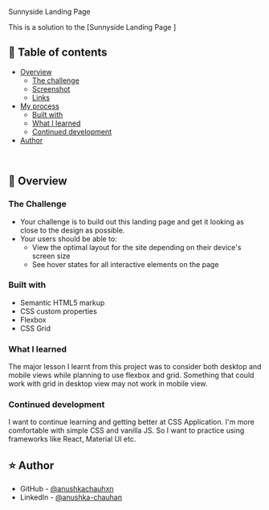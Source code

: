 Sunnyside Landing Page 

This is a solution to the [Sunnyside  Landing Page ]
## 📜 Table of contents

- [Overview](#overview)
  - [The challenge](#the-challenge)
  - [Screenshot](#screenshot)
  - [Links](#links)
- [My process](#my-process)
  - [Built with](#built-with)
  - [What I learned](#what-i-learned)
  - [Continued development](#continued-development)
- [Author](#author)

<br>

## 📝 Overview

### The Challenge

- Your challenge is to build out this landing page and get it looking as close to the design as possible.
- Your users should be able to:
  - View the optimal layout for the site depending on their device's screen size
  - See hover states for all interactive elements on the page


### Built with

- Semantic HTML5 markup
- CSS custom properties
- Flexbox
- CSS Grid

### What I learned

The major lesson I learnt from this project was to consider both desktop and mobile views while planning to use flexbox and grid. Something that could work with grid in desktop view may not work in mobile view.

### Continued development

I want to continue learning and getting better at CSS Application. I'm more comfortable with simple CSS and vanilla JS. So I want to practice using frameworks like React, Material UI etc.

## ⭐ Author

- GitHub - [@anushkachauhxn](https://github.com/edithkaren)
- LinkedIn - [@anushka-chauhan](https://www.linkedin.com/in/rudraksh-paliwal-316b7818b)
